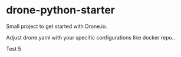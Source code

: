 # drone-python-starter
Small project to get started with Drone.io.

Adjust drone.yaml with your specific configurations like docker repo..

Test 5
